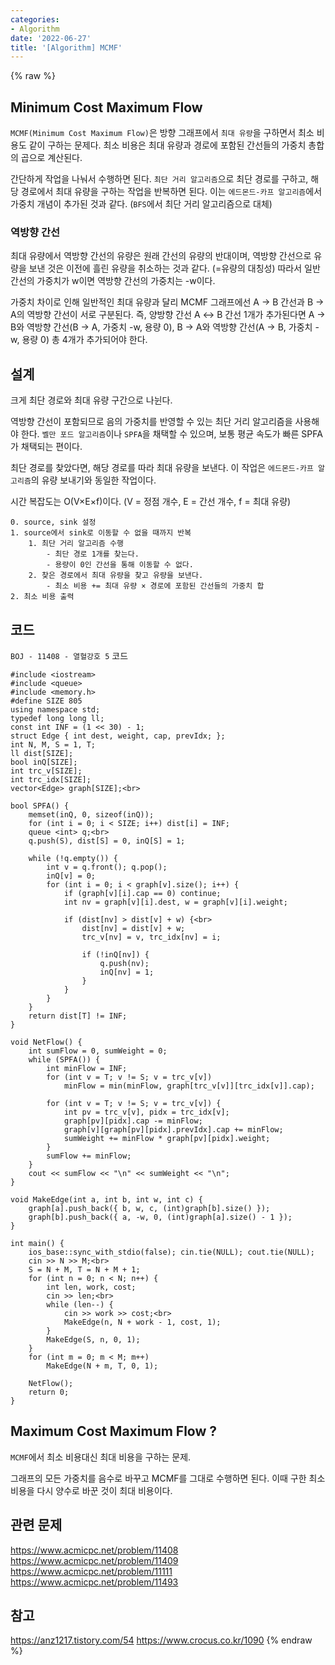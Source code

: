 ```yaml
---
categories:
- Algorithm
date: '2022-06-27'
title: '[Algorithm] MCMF'
---
```


{% raw %}
## Minimum Cost Maximum Flow
`MCMF(Minimum Cost Maximum Flow)`은 방향 그래프에서 `최대 유량`을 구하면서 최소 비용도 같이 구하는 문제다. 최소 비용은 최대 유량과 경로에 포함된 간선들의 가중치 총합의 곱으로 계산된다.

간단하게 작업을 나눠서 수행하면 된다. `최단 거리 알고리즘`으로 최단 경로를 구하고, 해당 경로에서 최대 유량을 구하는 작업을 반복하면 된다. 이는 `에드몬드-카프 알고리즘`에서 가중치 개념이 추가된 것과 같다. (`BFS`에서 최단 거리 알고리즘으로 대체)

### 역방향 간선
최대 유량에서 역방향 간선의 유량은 원래 간선의 유량의 반대이며, 역방향 간선으로 유량을 보낸 것은 이전에 흘린 유량을 취소하는 것과 같다. (=유량의 대칭성) 따라서 일반 간선의 가중치가 w이면 역방향 간선의 가중치는 -w이다.

가중치 차이로 인해 일반적인 최대 유량과 달리 MCMF 그래프에선 A → B 간선과 B → A의 역방향 간선이 서로 구분된다. 즉, 양방향 간선 A ↔ B 간선 1개가 추가된다면 A → B와 역방향 간선(B → A, 가중치 -w, 용량 0), B → A와 역방향 간선(A → B, 가중치 -w, 용량 0) 총 4개가 추가되어야 한다.

## 설계
크게 최단 경로와 최대 유량 구간으로 나뉜다.

역방향 간선이 포함되므로 음의 가중치를 반영할 수 있는 최단 거리 알고리즘을 사용해야 한다. `벨만 포드 알고리즘`이나 `SPFA`을 채택할 수 있으며, 보통 평균 속도가 빠른 SPFA가 채택되는 편이다.

최단 경로를 찾았다면, 해당 경로를 따라 최대 유량을 보낸다. 이 작업은 `에드몬드-카프 알고리즘`의 유량 보내기와 동일한 작업이다.

시간 복잡도는 O(V×E×f)이다. (V = 정점 개수, E = 간선 개수, f = 최대 유량)

```
0. source, sink 설정
1. source에서 sink로 이동할 수 없을 때까지 반복
	1. 최단 거리 알고리즘 수행
		- 최단 경로 1개를 찾는다.
		- 용량이 0인 간선을 통해 이동할 수 없다.
	2. 찾은 경로에서 최대 유량을 찾고 유량을 보낸다.
		- 최소 비용 += 최대 유량 × 경로에 포함된 간선들의 가중치 합
2. 최소 비용 출력
```

## 코드
`BOJ - 11408 - 열혈강호 5` 코드
```
#include <iostream>
#include <queue>
#include <memory.h>
#define SIZE 805
using namespace std;
typedef long long ll;
const int INF = (1 << 30) - 1;
struct Edge { int dest, weight, cap, prevIdx; };
int N, M, S = 1, T;
ll dist[SIZE];
bool inQ[SIZE];
int trc_v[SIZE];
int trc_idx[SIZE];
vector<Edge> graph[SIZE];<br>

bool SPFA() {
	memset(inQ, 0, sizeof(inQ));
	for (int i = 0; i < SIZE; i++) dist[i] = INF;
	queue <int> q;<br>
	q.push(S), dist[S] = 0, inQ[S] = 1;

	while (!q.empty()) {
		int v = q.front(); q.pop();
		inQ[v] = 0;
		for (int i = 0; i < graph[v].size(); i++) {
			if (graph[v][i].cap == 0) continue;
			int nv = graph[v][i].dest, w = graph[v][i].weight;

			if (dist[nv] > dist[v] + w) {<br>
				dist[nv] = dist[v] + w;
				trc_v[nv] = v, trc_idx[nv] = i;

				if (!inQ[nv]) {
					q.push(nv);
					inQ[nv] = 1;
				}
			}
		}
	}
	return dist[T] != INF;
}

void NetFlow() {
	int sumFlow = 0, sumWeight = 0;
	while (SPFA()) {
		int minFlow = INF;
		for (int v = T; v != S; v = trc_v[v])
			minFlow = min(minFlow, graph[trc_v[v]][trc_idx[v]].cap);

		for (int v = T; v != S; v = trc_v[v]) {
			int pv = trc_v[v], pidx = trc_idx[v];
			graph[pv][pidx].cap -= minFlow;
			graph[v][graph[pv][pidx].prevIdx].cap += minFlow;
			sumWeight += minFlow * graph[pv][pidx].weight;
		}
		sumFlow += minFlow;
	}
	cout << sumFlow << "\n" << sumWeight << "\n";
}

void MakeEdge(int a, int b, int w, int c) {
	graph[a].push_back({ b, w, c, (int)graph[b].size() });
	graph[b].push_back({ a, -w, 0, (int)graph[a].size() - 1 });
}

int main() {
	ios_base::sync_with_stdio(false); cin.tie(NULL); cout.tie(NULL);
	cin >> N >> M;<br>
	S = N + M, T = N + M + 1;
	for (int n = 0; n < N; n++) {
		int len, work, cost;
		cin >> len;<br>
		while (len--) {
			cin >> work >> cost;<br>
			MakeEdge(n, N + work - 1, cost, 1);
		}
		MakeEdge(S, n, 0, 1);
	}
	for (int m = 0; m < M; m++)
		MakeEdge(N + m, T, 0, 1);

	NetFlow();
	return 0;
}
```

## Maximum Cost Maximum Flow ?
`MCMF`에서 최소 비용대신 최대 비용을 구하는 문제.

그래프의 모든 가중치를 음수로 바꾸고 MCMF를 그대로 수행하면 된다. 이때 구한 최소 비용을 다시 양수로 바꾼 것이 최대 비용이다.

## 관련 문제
https://www.acmicpc.net/problem/11408
https://www.acmicpc.net/problem/11409
https://www.acmicpc.net/problem/11111
https://www.acmicpc.net/problem/11493

## 참고
https://anz1217.tistory.com/54
https://www.crocus.co.kr/1090
{% endraw %}
